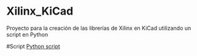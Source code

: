 # Xilinx_KiCad
 Proyecto para la creación de las librerías de Xilinx en KiCad utilizando un script en Python

#Script
[Python script](preuba/Constructor.py)